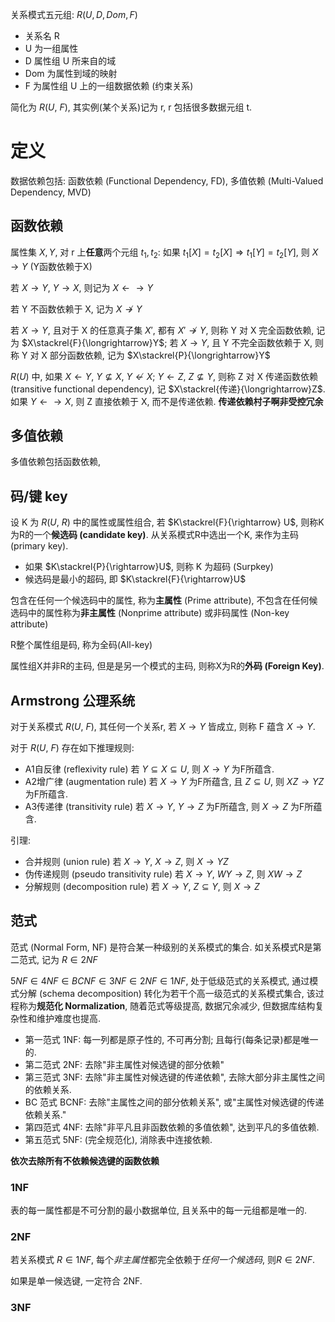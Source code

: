 关系模式五元组: $R(U, D, Dom, F)$
- 关系名 R
- U 为一组属性
- D 属性组 U 所来自的域
- Dom 为属性到域的映射
- F 为属性组 U 上的一组数据依赖 (约束关系)

简化为 $R(U,\ F)$, 其实例(某个关系)记为 r, r 包括很多数据元组 t.

# 定义

数据依赖包括: 函数依赖 (Functional Dependency, FD), 多值依赖 (Multi-Valued Dependency, MVD)

## 函数依赖

属性集 $X, Y$, 对 r 上**任意**两个元组 $t_{1}, t_{2}$: 如果 $t_{1}[X]=t_{2}[X]\Rightarrow t_{1}[Y]=t_{2}[Y]$, 则 $X\rightarrow Y$ (Y函数依赖于X)

若 $X\rightarrow Y$, $Y\rightarrow X$, 则记为 $X\leftarrow \rightarrow Y$

若 Y 不函数依赖于 X, 记为 $X\not\rightarrow Y$

若 $X\rightarrow Y$, 且对于 X 的任意真子集 $X'$, 都有 $X'\not\rightarrow Y$, 则称 Y 对 X 完全函数依赖, 记为 $X\stackrel{F}{\longrightarrow}Y$; 若 $X\rightarrow Y$, 且 Y 不完全函数依赖于 X, 则称 Y 对 X 部分函数依赖, 记为 $X\stackrel{P}{\longrightarrow}Y$

$R(U)$ 中, 如果 $X\leftarrow Y$, $Y\not\subseteq X$, $Y\not\leftarrow X$; $Y\leftarrow Z$, $Z\not\subseteq Y$, 则称 Z 对 X 传递函数依赖 (transitive functional dependency), 记 $X\stackrel{传递}{\longrightarrow}Z$. 如果 $Y\leftarrow \rightarrow X$, 则 Z 直接依赖于 X, 而不是传递依赖. **传递依赖村子啊非受控冗余**

## 多值依赖

多值依赖包括函数依赖, 

## 码/键 key

设 K 为 $R(U,\ R)$ 中的属性或属性组合, 若 $K\stackrel{F}{\rightarrow} U$, 则称K为R的一个**候选码 (candidate key)**. 从关系模式R中选出一个K, 来作为主码 (primary key).
- 如果 $K\stackrel{P}{\rightarrow}U$, 则称 K 为超码 (Surpkey)
- 候选码是最小的超码, 即 $K\stackrel{F}{\rightarrow}U$

包含在任何一个候选码中的属性, 称为**主属性** (Prime attribute), 不包含在任何候选码中的属性称为**非主属性** (Nonprime attribute) 或非码属性 (Non-key attribute)

R整个属性组是码, 称为全码(All-key)

属性组X并非R的主码, 但是是另一个模式的主码, 则称X为R的**外码 (Foreign Key)**.

## Armstrong 公理系统

对于关系模式 $R(U,\ F)$, 其任何一个关系r, 若 $X\rightarrow Y$ 皆成立, 则称 F 蕴含 $X\rightarrow Y$.

对于 $R(U,\ F)$ 存在如下推理规则:
- A1自反律 (reflexivity rule) 若 $Y\subseteq X\subseteq U$, 则 $X\rightarrow Y$ 为F所蕴含.
- A2增广律 (augmentation rule) 若 $X\rightarrow Y$ 为F所蕴含, 且 $Z\subseteq U$, 则 $XZ\rightarrow YZ$ 为F所蕴含.
- A3传递律 (transitivity rule) 若 $X\rightarrow Y$, $Y\rightarrow Z$ 为F所蕴含, 则 $X\rightarrow Z$ 为F所蕴含.

引理:
- 合并规则 (union rule) 若 $X\rightarrow Y$, $X\rightarrow Z$, 则 $X\rightarrow YZ$
- 伪传递规则 (pseudo transitivity rule) 若 $X\rightarrow Y$, $WY\rightarrow Z$, 则 $XW\rightarrow Z$
- 分解规则 (decomposition rule) 若 $X\rightarrow Y$, $Z\subseteq Y$, 则 $X\rightarrow Z$

## 范式

范式 (Normal Form, NF) 是符合某一种级别的关系模式的集合. 如关系模式R是第二范式, 记为 $R\in 2NF$

$5NF\in 4NF\in BCNF\in 3NF\in 2NF\in 1NF$, 处于低级范式的关系模式, 通过模式分解 (schema decomposition) 转化为若干个高一级范式的关系模式集合, 该过程称为**规范化 Normalization**, 随着范式等级提高, 数据冗余减少, 但数据库结构复杂性和维护难度也提高.
- 第一范式 1NF: 每一列都是原子性的, 不可再分割; 且每行(每条记录)都是唯一的.
- 第二范式 2NF: 去除"非主属性对候选键的部分依赖"
- 第三范式 3NF: 去除"非主属性对候选键的传递依赖", 去除大部分非主属性之间的依赖关系.
- BC 范式 BCNF: 去除"主属性之间的部分依赖关系", 或"主属性对候选键的传递依赖关系."
- 第四范式 4NF: 去除"非平凡且非函数依赖的多值依赖", 达到平凡的多值依赖.
- 第五范式 5NF: (完全规范化), 消除表中连接依赖.

**依次去除所有不依赖候选键的函数依赖**

### 1NF

表的每一属性都是不可分割的最小数据单位, 且关系中的每一元组都是唯一的.

### 2NF

若关系模式 $R\in 1NF$, 每个*非主属性*都完全依赖于*任何一个候选码*, 则$R\in 2NF$.

如果是单一候选键, 一定符合 2NF.

### 3NF


